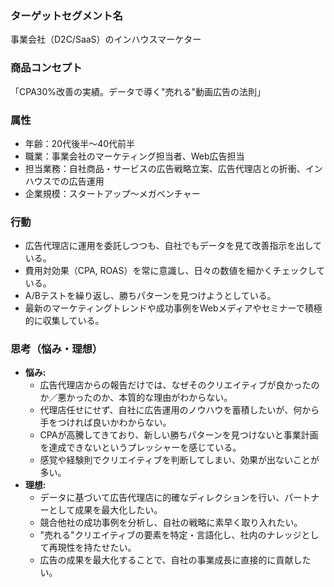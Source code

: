 ### ターゲットセグメント名
事業会社（D2C/SaaS）のインハウスマーケター

### 商品コンセプト
「CPA30%改善の実績。データで導く"売れる"動画広告の法則」

### 属性
- 年齢：20代後半～40代前半
- 職業：事業会社のマーケティング担当者、Web広告担当
- 担当業務：自社商品・サービスの広告戦略立案、広告代理店との折衝、インハウスでの広告運用
- 企業規模：スタートアップ～メガベンチャー

### 行動
- 広告代理店に運用を委託しつつも、自社でもデータを見て改善指示を出している。
- 費用対効果（CPA, ROAS）を常に意識し、日々の数値を細かくチェックしている。
- A/Bテストを繰り返し、勝ちパターンを見つけようとしている。
- 最新のマーケティングトレンドや成功事例をWebメディアやセミナーで積極的に収集している。

### 思考（悩み・理想）
- **悩み:**
    - 広告代理店からの報告だけでは、なぜそのクリエイティブが良かったのか／悪かったのか、本質的な理由がわからない。
    - 代理店任せにせず、自社に広告運用のノウハウを蓄積したいが、何から手をつければ良いかわからない。
    - CPAが高騰してきており、新しい勝ちパターンを見つけないと事業計画を達成できないというプレッシャーを感じている。
    - 感覚や経験則でクリエイティブを判断してしまい、効果が出ないことが多い。
- **理想:**
    - データに基づいて広告代理店に的確なディレクションを行い、パートナーとして成果を最大化したい。
    - 競合他社の成功事例を分析し、自社の戦略に素早く取り入れたい。
    - "売れる"クリエイティブの要素を特定・言語化し、社内のナレッジとして再現性を持たせたい。
    - 広告の成果を最大化することで、自社の事業成長に直接的に貢献したい。
